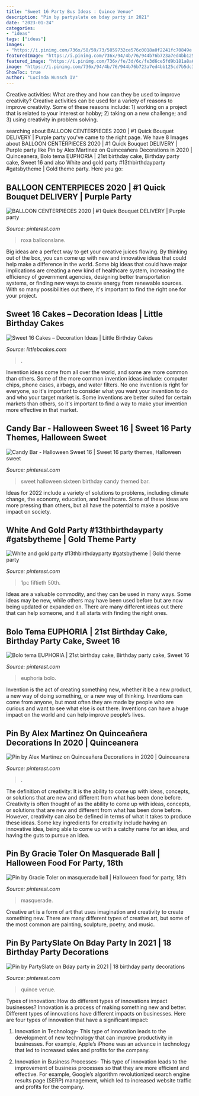 ```yaml
---
title: "Sweet 16 Party Bus Ideas : Quince Venue"
description: "Pin by partyslate on bday party in 2021"
date: "2023-01-24"
categories:
- "ideas"
tags: ["ideas"]
images:
- "https://i.pinimg.com/736x/58/59/73/5859732ce576c0018a0f2241fc70849e.jpg"
featuredImage: "https://i.pinimg.com/736x/94/4b/76/944b76b723a7ed4bb125cd7b5dc3370f--halloween-sweet--sweet-sixteen.jpg"
featured_image: "https://i.pinimg.com/736x/fe/3d/6c/fe3d6ce5fd9b181a8a6cfd4292a8ef28.jpg"
image: "https://i.pinimg.com/736x/94/4b/76/944b76b723a7ed4bb125cd7b5dc3370f--halloween-sweet--sweet-sixteen.jpg"
ShowToc: true
author: "Lucinda Wunsch IV"
---
```



Creative activities: What are they and how can they be used to improve creativity?
Creative activities can be used for a variety of reasons to improve creativity. Some of these reasons include: 1) working on a project that is related to your interest or hobby; 2) taking on a new challenge; and 3) using creativity in problem solving.

	

		
searching about BALLOON CENTERPIECES 2020 | #1 Quick Bouquet DELIVERY | Purple party you've came to the right page. We have 8 Images about BALLOON CENTERPIECES 2020 | #1 Quick Bouquet DELIVERY | Purple party like Pin by Alex Martinez on Quinceañera Decorations in 2020 | Quinceanera, Bolo tema EUPHORIA | 21st birthday cake, Birthday party cake, Sweet 16 and also White and gold party #13thbirthdayparty #gatsbytheme | Gold theme party. Here you go:
		
    
## BALLOON CENTERPIECES 2020 | #1 Quick Bouquet DELIVERY | Purple Party

<img loading=lazy src="https://i.pinimg.com/736x/78/ae/ff/78aeff60474b0bb58d5ba867b7e5bd66.jpg" onerror="this.onerror=null;this.src='https://tse1.mm.bing.net/th?id=OIP.LD16RgwNBKZKSuURc9MOXwHaLG&amp;pid=15.1';" alt="BALLOON CENTERPIECES 2020 | #1 Quick Bouquet DELIVERY | Purple party">

_Source: pinterest.com_

>roxa balloonslane. 

	

Big ideas are a perfect way to get your creative juices flowing. By thinking out of the box, you can come up with new and innovative ideas that could help make a difference in the world. Some big ideas that could have major implications are creating a new kind of healthcare system, increasing the efficiency of government agencies, designing better transportation systems, or finding new ways to create energy from renewable sources. With so many possibilities out there, it's important to find the right one for your project.

    
## Sweet 16 Cakes – Decoration Ideas | Little Birthday Cakes

<img loading=lazy src="https://www.littlebcakes.com/wp-content/uploads/2014/02/Sweet-16-Cake-Designs.jpg" onerror="this.onerror=null;this.src='https://tse4.mm.bing.net/th?id=OIP.q4EwKaDHYu_Ow7TWRIpPMgHaLI&amp;pid=15.1';" alt="Sweet 16 Cakes – Decoration Ideas | Little Birthday Cakes">

_Source: littlebcakes.com_

>. 

	

Invention ideas come from all over the world, and some are more common than others. Some of the more common invention ideas include: computer chips, phone cases, airbags, and water filters. No one invention is right for everyone, so it's important to consider what you want your invention to do and who your target market is. Some inventions are better suited for certain markets than others, so it's important to find a way to make your invention more effective in that market.

    
## Candy Bar - Halloween Sweet 16 | Sweet 16 Party Themes, Halloween Sweet

<img loading=lazy src="https://i.pinimg.com/736x/94/4b/76/944b76b723a7ed4bb125cd7b5dc3370f--halloween-sweet--sweet-sixteen.jpg" onerror="this.onerror=null;this.src='https://tse2.mm.bing.net/th?id=OIP.lB15oDNTUJx4w-poBiqQCwHaJ4&amp;pid=15.1';" alt="Candy Bar - Halloween Sweet 16 | Sweet 16 party themes, Halloween sweet">

_Source: pinterest.com_

>sweet halloween sixteen birthday candy themed bar. 

	

Ideas for 2022 include a variety of solutions to problems, including climate change, the economy, education, and healthcare. Some of these ideas are more pressing than others, but all have the potential to make a positive impact on society.

    
## White And Gold Party #13thbirthdayparty #gatsbytheme | Gold Theme Party

<img loading=lazy src="https://i.pinimg.com/736x/a8/f1/d7/a8f1d7f3de6fc520e6cf2ef8b0337af3.jpg" onerror="this.onerror=null;this.src='https://tse2.mm.bing.net/th?id=OIP.iV4CgD6wbTugQyYfLp0yYQHaJ3&amp;pid=15.1';" alt="White and gold party #13thbirthdayparty #gatsbytheme | Gold theme party">

_Source: pinterest.com_

>1pc fiftieth 50th. 

	

Ideas are a valuable commodity, and they can be used in many ways. Some ideas may be new, while others may have been used before but are now being updated or expanded on. There are many different ideas out there that can help someone, and it all starts with finding the right ones.

    
## Bolo Tema EUPHORIA | 21st Birthday Cake, Birthday Party Cake, Sweet 16

<img loading=lazy src="https://i.pinimg.com/736x/fe/3d/6c/fe3d6ce5fd9b181a8a6cfd4292a8ef28.jpg" onerror="this.onerror=null;this.src='https://tse2.mm.bing.net/th?id=OIP.tw2S0l_iMDYKOBNE9aLv5wHaJ3&amp;pid=15.1';" alt="Bolo tema EUPHORIA | 21st birthday cake, Birthday party cake, Sweet 16">

_Source: pinterest.com_

>euphoria bolo. 

	

Invention is the act of creating something new, whether it be a new product, a new way of doing something, or a new way of thinking. Inventions can come from anyone, but most often they are made by people who are curious and want to see what else is out there. Inventions can have a huge impact on the world and can help improve people’s lives.

    
## Pin By Alex Martinez On Quinceañera Decorations In 2020 | Quinceanera

<img loading=lazy src="https://i.pinimg.com/736x/58/59/73/5859732ce576c0018a0f2241fc70849e.jpg" onerror="this.onerror=null;this.src='https://tse2.mm.bing.net/th?id=OIP.Vse3dTjj_HtSksbzSXED5gHaJ3&amp;pid=15.1';" alt="Pin by Alex Martinez on Quinceañera Decorations in 2020 | Quinceanera">

_Source: pinterest.com_

>. 

	

The definition of creativity: It is the ability to come up with ideas, concepts, or solutions that are new and different from what has been done before.
Creativity is often thought of as the ability to come up with ideas, concepts, or solutions that are new and different from what has been done before. However, creativity can also be defined in terms of what it takes to produce these ideas. Some key ingredients for creativity include having an innovative idea, being able to come up with a catchy name for an idea, and having the guts to pursue an idea.

    
## Pin By Gracie Toler On Masquerade Ball | Halloween Food For Party, 18th

<img loading=lazy src="https://i.pinimg.com/736x/5c/c4/ba/5cc4baebe9d398569951aeb23db54fa8.jpg" onerror="this.onerror=null;this.src='https://tse3.mm.bing.net/th?id=OIP.ROgLf1yj53rW3VUzN_NdqQHaLG&amp;pid=15.1';" alt="Pin by Gracie Toler on masquerade ball | Halloween food for party, 18th">

_Source: pinterest.com_

>masquerade. 

	

Creative art is a form of art that uses imagination and creativity to create something new. There are many different types of creative art, but some of the most common are painting, sculpture, poetry, and music.

    
## Pin By PartySlate On Bday Party In 2021 | 18 Birthday Party Decorations

<img loading=lazy src="https://i.pinimg.com/736x/16/42/e4/1642e4f42cc0d4f44fa4986edd866e79.jpg" onerror="this.onerror=null;this.src='https://tse2.mm.bing.net/th?id=OIP.AGEK7LF8syRHX5_1vNEGHwHaLH&amp;pid=15.1';" alt="Pin by PartySlate on Bday party in 2021 | 18 birthday party decorations">

_Source: pinterest.com_

>quince venue. 

	

Types of innovation: How do different types of innovations impact businesses?
Innovation is a process of making something new and better. Different types of innovations have different impacts on businesses. Here are four types of innovation that have a significant impact:
1. Innovation in Technology- This type of innovation leads to the development of new technology that can improve productivity in businesses. For example, Apple’s iPhone was an advance in technology that led to increased sales and profits for the company.

2. Innovation in Business Processes- This type of innovation leads to the improvement of business processes so that they are more efficient and effective. For example, Google’s algorithm revolutionized search engine results page (SERP) management, which led to increased website traffic and profits for the company.


